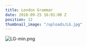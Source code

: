 ```yaml
---
title: London Grammar
date: 2018-09-25 16:01:00 Z
position: 12
thumbnail_image: "/uploads/LG.jpg"
---
```


![LG-min.png](/uploads/LG-min.png)